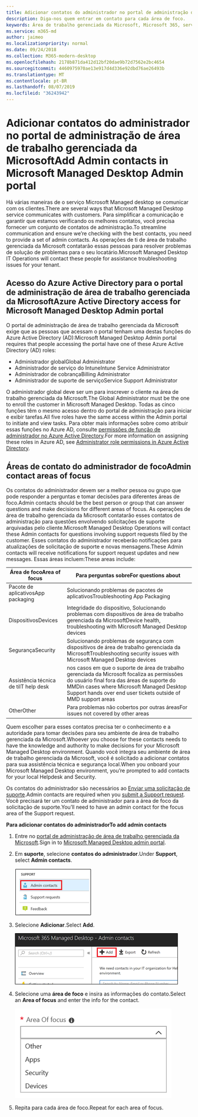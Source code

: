 ```yaml
---
title: Adicionar contatos do administrador no portal de administração de área de trabalho gerenciada da Microsoft
description: Diga-nos quem entrar em contato para cada área de foco.
keywords: Área de trabalho gerenciada da Microsoft, Microsoft 365, serviço, documentação
ms.service: m365-md
author: jaimeo
ms.localizationpriority: normal
ms.date: 09/24/2018
ms.collection: M365-modern-desktop
ms.openlocfilehash: 2178b871da412d12bf20dae9b72d7562e2bc4654
ms.sourcegitcommit: 4460975970ae13e917d4d336e92dbd76ae26493b
ms.translationtype: MT
ms.contentlocale: pt-BR
ms.lasthandoff: 08/07/2019
ms.locfileid: "36243942"
---
```

# <a name="add-admin-contacts-in-microsoft-managed-desktop-admin-portal"></a><span data-ttu-id="95cf1-104">Adicionar contatos do administrador no portal de administração de área de trabalho gerenciada da Microsoft</span><span class="sxs-lookup"><span data-stu-id="95cf1-104">Add Admin contacts in Microsoft Managed Desktop Admin portal</span></span>

<span data-ttu-id="95cf1-105">Há várias maneiras de o serviço Microsoft Managed desktop se comunicar com os clientes.</span><span class="sxs-lookup"><span data-stu-id="95cf1-105">There are several ways that Microsoft Managed Desktop service communicates with customers.</span></span> <span data-ttu-id="95cf1-106">Para simplificar a comunicação e garantir que estamos verificando os melhores contatos, você precisa fornecer um conjunto de contatos de administração.</span><span class="sxs-lookup"><span data-stu-id="95cf1-106">To streamline communication and ensure we’re checking with the best contacts, you need to provide a set of admin contacts.</span></span> <span data-ttu-id="95cf1-107">As operações de ti de área de trabalho gerenciada da Microsoft contatarão essas pessoas para resolver problemas de solução de problemas para o seu locatário.</span><span class="sxs-lookup"><span data-stu-id="95cf1-107">Microsoft Managed Desktop IT Operations will contact these people for assistance troubleshooting issues for your tenant.</span></span> 

## <a name="azure-active-directory-access-for-microsoft-managed-desktop-admin-portal"></a><span data-ttu-id="95cf1-108">Acesso do Azure Active Directory para o portal de administração de área de trabalho gerenciada da Microsoft</span><span class="sxs-lookup"><span data-stu-id="95cf1-108">Azure Active Directory access for Microsoft Managed Desktop Admin portal</span></span>

<span data-ttu-id="95cf1-109">O portal de administração de área de trabalho gerenciada da Microsoft exige que as pessoas que acessam o portal tenham uma destas funções do Azure Active Directory (AD):</span><span class="sxs-lookup"><span data-stu-id="95cf1-109">Microsoft Managed Desktop Admin portal requires that people accessing the portal have one of these Azure Active Directory (AD) roles:</span></span>
- <span data-ttu-id="95cf1-110">Administrador global</span><span class="sxs-lookup"><span data-stu-id="95cf1-110">Global Administrator</span></span>
- <span data-ttu-id="95cf1-111">Administrador de serviço do Intune</span><span class="sxs-lookup"><span data-stu-id="95cf1-111">Intune Service Administrator</span></span>
- <span data-ttu-id="95cf1-112">Administrador de cobrança</span><span class="sxs-lookup"><span data-stu-id="95cf1-112">Billing Administrator</span></span>
- <span data-ttu-id="95cf1-113">Administrador de suporte de serviço</span><span class="sxs-lookup"><span data-stu-id="95cf1-113">Service Support Administrator</span></span>

<span data-ttu-id="95cf1-114">O administrador global deve ser um para inscrever o cliente na área de trabalho gerenciada da Microsoft.</span><span class="sxs-lookup"><span data-stu-id="95cf1-114">The Global Administrator must be the one to enroll the customer in Microsoft Managed Desktop.</span></span> <span data-ttu-id="95cf1-115">Todas as cinco funções têm o mesmo acesso dentro do portal de administração para iniciar e exibir tarefas.</span><span class="sxs-lookup"><span data-stu-id="95cf1-115">All five roles have the same access within the Admin portal to initiate and view tasks.</span></span> <span data-ttu-id="95cf1-116">Para obter mais informações sobre como atribuir essas funções no Azure AD, consulte [permissões de função de administrador no Azure Active Directory](https://docs.microsoft.com/azure/active-directory/users-groups-roles/directory-assign-admin-roles).</span><span class="sxs-lookup"><span data-stu-id="95cf1-116">For more information on assigning these roles in Azure AD, see [Administrator role permissions in Azure Active Directory](https://docs.microsoft.com/azure/active-directory/users-groups-roles/directory-assign-admin-roles).</span></span> 

## <a name="admin-contact-areas-of-focus"></a><span data-ttu-id="95cf1-117">Áreas de contato do administrador de foco</span><span class="sxs-lookup"><span data-stu-id="95cf1-117">Admin contact areas of focus</span></span>

<span data-ttu-id="95cf1-118">Os contatos do administrador devem ser a melhor pessoa ou grupo que pode responder a perguntas e tomar decisões para diferentes áreas de foco.</span><span class="sxs-lookup"><span data-stu-id="95cf1-118">Admin contacts should be the best person or group that can answer questions and make decisions for different areas of focus.</span></span> <span data-ttu-id="95cf1-119">As operações de área de trabalho gerenciada da Microsoft contatarão esses contatos de administração para questões envolvendo solicitações de suporte arquivadas pelo cliente.</span><span class="sxs-lookup"><span data-stu-id="95cf1-119">Microsoft Managed Desktop Operations will contact these Admin contacts for questions involving support requests filed by the customer.</span></span> <span data-ttu-id="95cf1-120">Esses contatos do administrador receberão notificações para atualizações de solicitação de suporte e novas mensagens.</span><span class="sxs-lookup"><span data-stu-id="95cf1-120">These Admin contacts will receive notifications for support request updates and new messages.</span></span> <span data-ttu-id="95cf1-121">Essas áreas incluem:</span><span class="sxs-lookup"><span data-stu-id="95cf1-121">These areas include:</span></span>

<span data-ttu-id="95cf1-122">Área de foco</span><span class="sxs-lookup"><span data-stu-id="95cf1-122">Area of focus</span></span> | <span data-ttu-id="95cf1-123">Para perguntas sobre</span><span class="sxs-lookup"><span data-stu-id="95cf1-123">For questions about</span></span>
--- | ---
<span data-ttu-id="95cf1-124">Pacote de aplicativos</span><span class="sxs-lookup"><span data-stu-id="95cf1-124">App packaging</span></span> | <span data-ttu-id="95cf1-125">Solucionando problemas de pacotes de aplicativos</span><span class="sxs-lookup"><span data-stu-id="95cf1-125">Troubleshooting App Packaging</span></span>
<span data-ttu-id="95cf1-126">Dispositivos</span><span class="sxs-lookup"><span data-stu-id="95cf1-126">Devices</span></span> | <span data-ttu-id="95cf1-127">Integridade do dispositivo, Solucionando problemas com dispositivos de área de trabalho gerenciada da Microsoft</span><span class="sxs-lookup"><span data-stu-id="95cf1-127">Device health, troubleshooting with Microsoft Managed Desktop devices</span></span>
<span data-ttu-id="95cf1-128">Segurança</span><span class="sxs-lookup"><span data-stu-id="95cf1-128">Security</span></span> | <span data-ttu-id="95cf1-129">Solucionando problemas de segurança com dispositivos de área de trabalho gerenciada da Microsoft</span><span class="sxs-lookup"><span data-stu-id="95cf1-129">Troubleshooting security issues with Microsoft Managed Desktop devices</span></span>
<span data-ttu-id="95cf1-130">Assistência técnica de ti</span><span class="sxs-lookup"><span data-stu-id="95cf1-130">IT help desk</span></span> | <span data-ttu-id="95cf1-131">nos casos em que o suporte de área de trabalho gerenciada da Microsoft focaliza as permissões do usuário final fora das áreas de suporte do MMD</span><span class="sxs-lookup"><span data-stu-id="95cf1-131">in cases where Microsoft Managed Desktop Support hands over end user tickets outside of MMD support areas</span></span> 
<span data-ttu-id="95cf1-132">Other</span><span class="sxs-lookup"><span data-stu-id="95cf1-132">Other</span></span> | <span data-ttu-id="95cf1-133">Para problemas não cobertos por outras áreas</span><span class="sxs-lookup"><span data-stu-id="95cf1-133">For issues not covered by other areas</span></span>

<span data-ttu-id="95cf1-134">Quem escolher para esses contatos precisa ter o conhecimento e a autoridade para tomar decisões para seu ambiente de área de trabalho gerenciada da Microsoft.</span><span class="sxs-lookup"><span data-stu-id="95cf1-134">Whoever you choose for these contacts needs to have the knowledge and authority to make decisions for your Microsoft Managed Desktop environment.</span></span> <span data-ttu-id="95cf1-135">Quando você integra seu ambiente de área de trabalho gerenciada da Microsoft, você é solicitado a adicionar contatos para sua assistência técnica e segurança local.</span><span class="sxs-lookup"><span data-stu-id="95cf1-135">When you onboard your Microsoft Managed Desktop environment, you’re prompted to add contacts for your local Helpdesk and Security.</span></span> 

<span data-ttu-id="95cf1-136">Os contatos do administrador são necessários ao [Enviar uma solicitação de suporte](../working-with-managed-desktop/support.md).</span><span class="sxs-lookup"><span data-stu-id="95cf1-136">Admin contacts are required when you [submit a Support request](../working-with-managed-desktop/support.md).</span></span> <span data-ttu-id="95cf1-137">Você precisará ter um contato de administrador para a área de foco da solicitação de suporte.</span><span class="sxs-lookup"><span data-stu-id="95cf1-137">You’ll need to have an admin contact for the focus area of the Support request.</span></span> 

<span data-ttu-id="95cf1-138">**Para adicionar contatos do administrador**</span><span class="sxs-lookup"><span data-stu-id="95cf1-138">**To add admin contacts**</span></span>

1.  <span data-ttu-id="95cf1-139">Entre no [portal de administração de área de trabalho gerenciada da Microsoft](http://aka.ms/mwaasportal).</span><span class="sxs-lookup"><span data-stu-id="95cf1-139">Sign in to [Microsoft Managed Desktop admin portal](http://aka.ms/mwaasportal).</span></span> 

2.  <span data-ttu-id="95cf1-140">Em **suporte**, selecione **contatos do administrador**.</span><span class="sxs-lookup"><span data-stu-id="95cf1-140">Under **Support**, select **Admin contacts**.</span></span> 

    ![Menu de suporte, contatos do administrador](images/admincontacts.png)

3. <span data-ttu-id="95cf1-142">Selecione **Adicionar**.</span><span class="sxs-lookup"><span data-stu-id="95cf1-142">Select **Add**.</span></span>

    ![Botão Adicionar do portal de administração](images/adminadd.png)

4.  <span data-ttu-id="95cf1-144">Selecione uma **área de foco** e insira as informações do contato.</span><span class="sxs-lookup"><span data-stu-id="95cf1-144">Select an **Area of focus** and enter the info for the contact.</span></span> 

    ![a lista de áreas de foco](images/areaoffocus.png)

5. <span data-ttu-id="95cf1-146">Repita para cada área de foco.</span><span class="sxs-lookup"><span data-stu-id="95cf1-146">Repeat for each area of focus.</span></span> 

